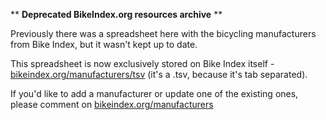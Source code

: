 ** __Deprecated BikeIndex.org resources archive__ **

Previously there was a spreadsheet here with the bicycling manufacturers from Bike Index, but it wasn't kept up to date.

This spreadsheet is now exclusively stored on Bike Index itself - [bikeindex.org/manufacturers/tsv](https://bikeindex.org/manufacturers/tsv) (it's a .tsv, because it's tab separated). 

If you'd like to add a manufacturer or update one of the existing ones, please comment on [bikeindex.org/manufacturers](https://bikeindex.org/manufacturers)

